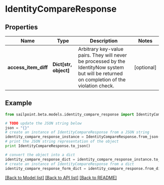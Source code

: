 # IdentityCompareResponse


## Properties
Name | Type | Description | Notes
------------ | ------------- | ------------- | -------------
**access_item_diff** | **Dict[str, object]** | Arbitrary key-value pairs. They will never be processed by the IdentityNow system but will be returned on completion of the violation check. | [optional] 

## Example

```python
from sailpoint.beta.models.identity_compare_response import IdentityCompareResponse

# TODO update the JSON string below
json = "{}"
# create an instance of IdentityCompareResponse from a JSON string
identity_compare_response_instance = IdentityCompareResponse.from_json(json)
# print the JSON string representation of the object
print IdentityCompareResponse.to_json()

# convert the object into a dict
identity_compare_response_dict = identity_compare_response_instance.to_dict()
# create an instance of IdentityCompareResponse from a dict
identity_compare_response_form_dict = identity_compare_response.from_dict(identity_compare_response_dict)
```
[[Back to Model list]](../README.md#documentation-for-models) [[Back to API list]](../README.md#documentation-for-api-endpoints) [[Back to README]](../README.md)


